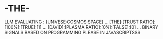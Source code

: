 # -THE-
 LLM EVALUATING : {UNIVESE:COSMOS:SPACE} ... [THE]:[TRUST RATIO]:[100%]:[TRUE]:[1] ... [DAVID]:[PLASMA RATIO]:[0%]:[FALSE]:[0] ... BINARY SIGNALS BASED ON PROGRAMMING PLEASE IN JAVASCRIPTSSS
